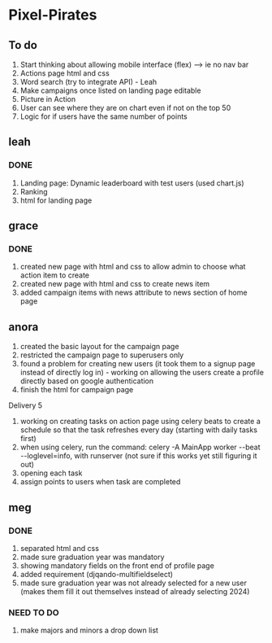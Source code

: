 # Pixel-Pirates

## To do 
1. Start thinking about allowing mobile interface (flex) --> ie no nav bar 
2. Actions page html and css
3. Word search (try to integrate API) - Leah
4. Make campaigns once listed on landing page editable
5. Picture in Action
6. User can see where they are on chart even if not on the top 50
7. Logic for if users have the same number of points

## leah
### DONE
1. Landing page: Dynamic leaderboard with test users (used chart.js)
2. Ranking 
3. html for landing page

## grace
### DONE
1. created new page with html and css to allow admin to choose what action item to create
2. created new page with html and css to create news item  
3. added campaign items with news attribute to news section of home page


## anora
1. created the basic layout for the campaign page 
2. restricted the campaign page to superusers only
3. found a problem for creating new users (it took them to a signup page instead of directly log in) - working on allowing the users create a profile directly based on google authentication
4. finish the html for campaign page

Delivery 5
1. working on creating tasks on action page using celery beats to create a schedule so that the task refreshes every day (starting with daily tasks first)
2. when using celery, run the command: celery -A MainApp worker --beat --loglevel=info, with runserver (not sure if this works yet still figuring it out)
3. opening each task
4. assign points to users when task are completed

## meg
### DONE
1. separated html and css
2. made sure graduation year was mandatory
3. showing mandatory fields on the front end of profile page
4. added requirement (djqando-multifieldselect)
5. made sure graduation year was not already selected for a new user (makes them fill it out themselves instead of already selecting 2024)

### NEED TO DO
1. make majors and minors a drop down list
